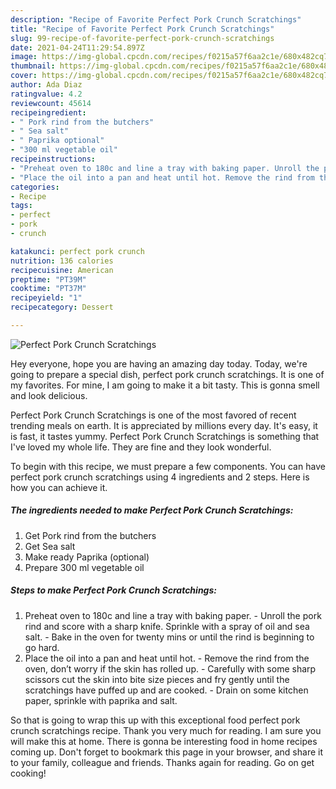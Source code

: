```yaml
---
description: "Recipe of Favorite Perfect Pork Crunch Scratchings"
title: "Recipe of Favorite Perfect Pork Crunch Scratchings"
slug: 99-recipe-of-favorite-perfect-pork-crunch-scratchings
date: 2021-04-24T11:29:54.897Z
image: https://img-global.cpcdn.com/recipes/f0215a57f6aa2c1e/680x482cq70/perfect-pork-crunch-scratchings-recipe-main-photo.jpg
thumbnail: https://img-global.cpcdn.com/recipes/f0215a57f6aa2c1e/680x482cq70/perfect-pork-crunch-scratchings-recipe-main-photo.jpg
cover: https://img-global.cpcdn.com/recipes/f0215a57f6aa2c1e/680x482cq70/perfect-pork-crunch-scratchings-recipe-main-photo.jpg
author: Ada Diaz
ratingvalue: 4.2
reviewcount: 45614
recipeingredient:
- " Pork rind from the butchers"
- " Sea salt"
- " Paprika optional"
- "300 ml vegetable oil"
recipeinstructions:
- "Preheat oven to 180c and line a tray with baking paper. Unroll the pork rind and score with a sharp knife. Sprinkle with a spray of oil and sea salt. Bake in the oven for twenty mins or until the rind is beginning to go hard."
- "Place the oil into a pan and heat until hot. Remove the rind from the oven, don’t worry if the skin has rolled up. Carefully with some sharp scissors cut the skin into bite size pieces and fry gently until the scratchings have puffed up and are cooked. Drain on some kitchen paper, sprinkle with paprika and salt."
categories:
- Recipe
tags:
- perfect
- pork
- crunch

katakunci: perfect pork crunch 
nutrition: 136 calories
recipecuisine: American
preptime: "PT39M"
cooktime: "PT37M"
recipeyield: "1"
recipecategory: Dessert

---
```



![Perfect Pork Crunch Scratchings](https://img-global.cpcdn.com/recipes/f0215a57f6aa2c1e/680x482cq70/perfect-pork-crunch-scratchings-recipe-main-photo.jpg)

Hey everyone, hope you are having an amazing day today. Today, we're going to prepare a special dish, perfect pork crunch scratchings. It is one of my favorites. For mine, I am going to make it a bit tasty. This is gonna smell and look delicious.

Perfect Pork Crunch Scratchings is one of the most favored of recent trending meals on earth. It is appreciated by millions every day. It's easy, it is fast, it tastes yummy. Perfect Pork Crunch Scratchings is something that I've loved my whole life. They are fine and they look wonderful.




To begin with this recipe, we must prepare a few components. You can have perfect pork crunch scratchings using 4 ingredients and 2 steps. Here is how you can achieve it.

<!--inarticleads1-->

##### The ingredients needed to make Perfect Pork Crunch Scratchings:

1. Get  Pork rind from the butchers
1. Get  Sea salt
1. Make ready  Paprika (optional)
1. Prepare 300 ml vegetable oil




<!--inarticleads2-->

##### Steps to make Perfect Pork Crunch Scratchings:

1. Preheat oven to 180c and line a tray with baking paper. - Unroll the pork rind and score with a sharp knife. Sprinkle with a spray of oil and sea salt. - Bake in the oven for twenty mins or until the rind is beginning to go hard.
1. Place the oil into a pan and heat until hot. - Remove the rind from the oven, don’t worry if the skin has rolled up. - Carefully with some sharp scissors cut the skin into bite size pieces and fry gently until the scratchings have puffed up and are cooked. - Drain on some kitchen paper, sprinkle with paprika and salt.




So that is going to wrap this up with this exceptional food perfect pork crunch scratchings recipe. Thank you very much for reading. I am sure you will make this at home. There is gonna be interesting food in home recipes coming up. Don't forget to bookmark this page in your browser, and share it to your family, colleague and friends. Thanks again for reading. Go on get cooking!
